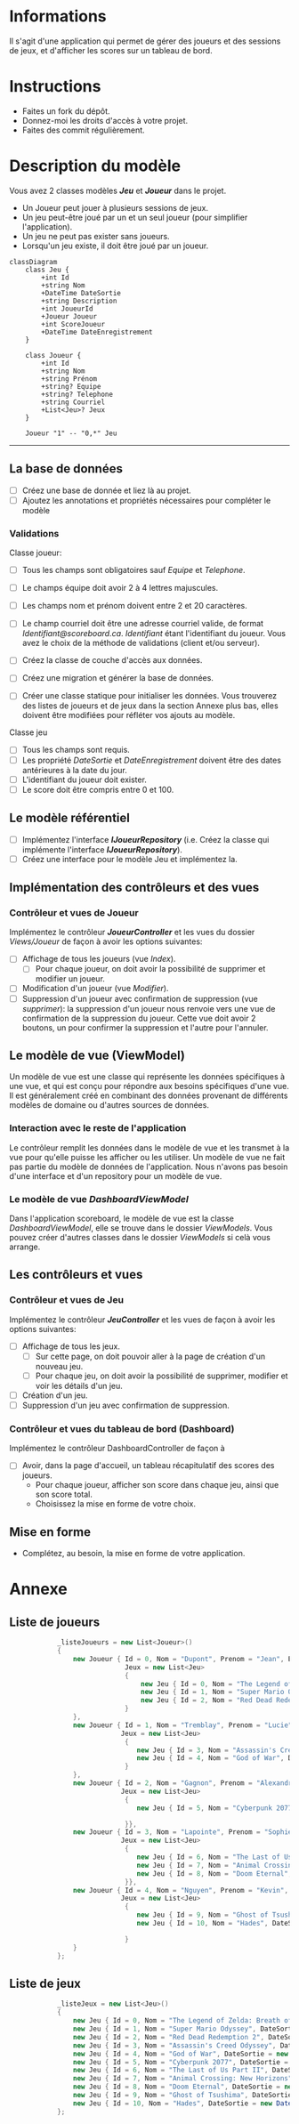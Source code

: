 # Informations
Il s'agit d'une application qui permet de gérer des joueurs et des sessions de jeux, et d'afficher les scores sur un tableau de bord.

# Instructions
- Faites un fork du dépôt.
- Donnez-moi les droits d'accès à votre projet.
- Faites des commit régulièrement. 

# Description du modèle 
Vous avez 2 classes modèles **_Jeu_** et **_Joueur_** dans le projet. 
- Un Joueur peut jouer à plusieurs sessions de jeux. 
- Un jeu peut-être joué par un et un seul joueur (pour simplifier l'application). 
- Un jeu ne peut pas exister sans joueurs. 
- Lorsqu'un jeu existe, il doit être joué par un joueur.

```mermaid
classDiagram
    class Jeu {
        +int Id
        +string Nom
        +DateTime DateSortie
        +string Description
        +int JoueurId
        +Joueur Joueur
        +int ScoreJoueur
        +DateTime DateEnregistrement
    }

    class Joueur {
        +int Id
        +string Nom
        +string Prénom
        +string? Equipe
        +string? Telephone
        +string Courriel
        +List<Jeu>? Jeux
    }

    Joueur "1" -- "0,*" Jeu
```

-----------------------------------------
## La base de données
- [ ] Créez une base de donnée et liez là au projet.
- [ ] Ajoutez les annotations et propriétés nécessaires pour compléter le modèle

### Validations
Classe joueur:
- [ ] Tous les champs sont obligatoires sauf _Equipe_ et _Telephone_.
- [ ] Le champs équipe doit avoir 2 à 4 lettres majuscules.
- [ ] Les champs nom et prénom doivent entre 2 et 20 caractères.
- [ ] Le champ courriel doit être une adresse courriel valide, de format _Identifiant@scoreboard.ca_. _Identifiant_ étant l'identifiant du joueur. Vous avez le choix de la méthode de validations (client et/ou serveur).

- [ ] Créez la classe de couche d'accès aux données.
- [ ] Créez une migration et générer la base de données.
- [ ] Créer une classe statique pour initialiser les données. Vous trouverez des listes de joueurs et de jeux dans la section Annexe plus bas, elles doivent être modifiées pour réfléter vos ajouts au modèle.

Classe jeu
- [ ] Tous les champs sont requis.
- [ ] Les propriété _DateSortie_ et _DateEnregistrement_ doivent être des dates antérieures à la date du jour.
- [ ] L'identifiant du joueur doit exister.
- [ ] Le score doit être compris entre 0 et 100.

## Le modèle référentiel 
- [ ] Implémentez l'interface **_IJoueurRepository_** (i.e. Créez la classe qui implémente l'interface **_IJoueurRepository_**). 
- [ ] Créez une interface pour le modèle Jeu et implémentez la.

## Implémentation des contrôleurs et des vues
### Contrôleur et vues de Joueur 
Implémentez le contrôleur **_JoueurController_** et les vues du dossier _Views/Joueur_ de façon à avoir les options suivantes:
- [ ] Affichage de tous les joueurs (vue _Index_). 
    - [ ] Pour chaque joueur, on doit avoir la possibilité de supprimer et modifier un joueur.
- [ ] Modification d'un joueur (vue _Modifier_).
- [ ] Suppression d'un joueur avec confirmation de suppression (vue _supprimer_): la suppression d'un joueur nous renvoie vers une vue de confirmation de la suppression du joueur. Cette vue doit avoir 2 boutons, un pour confirmer la suppression et l'autre pour l'annuler.

 ## Le modèle de vue (ViewModel)
Un modèle de vue est une classe qui représente les données spécifiques à une vue, et qui est conçu pour répondre aux besoins spécifiques d'une vue. Il est généralement créé en combinant des données provenant de différents modèles de domaine ou d'autres sources de données. 

### Interaction avec le reste de l'application
Le contrôleur remplit les données dans le modèle de vue et les transmet à la vue pour qu'elle puisse les afficher ou les utiliser. Un modèle de vue ne fait pas partie du modèle de données de l'application. Nous n'avons pas besoin d'une interface et d'un repository pour un modèle de vue.

### Le modèle de vue _DashboardViewModel_
Dans l'application scoreboard, le modèle de vue est la classe _DashboardViewModel_, elle se trouve dans le dossier _ViewModels_. Vous pouvez créer d'autres classes dans le dossier _ViewModels_ si celà vous arrange. 

## Les contrôleurs et vues
### Contrôleur et vues de Jeu 
Implémentez le contrôleur **_JeuController_** et les vues de façon à avoir les options suivantes:

- [ ] Affichage de tous les jeux. 
    - [ ] Sur cette page, on doit pouvoir aller à la page de création d'un nouveau jeu. 
    - [ ] Pour chaque jeu, on doit avoir la possibilité de supprimer, modifier et voir les détails d'un jeu.
- [ ] Création d'un jeu.
- [ ] Suppression d'un jeu avec confirmation de suppression.

### Contrôleur et vues du tableau de bord (Dashboard) 
Implémentez le contrôleur DashboardController de façon à 
- [ ] Avoir, dans la page d'accueil, un tableau récapitulatif des scores des joueurs. 
    - Pour chaque joueur, afficher son score dans chaque jeu, ainsi que son score total. 
    - Choisissez la mise en forme de votre choix.

## Mise en forme
- Complétez, au besoin, la mise en forme de votre application.

# Annexe
## Liste de joueurs
```c#
            _listeJoueurs = new List<Joueur>()
            {
                new Joueur { Id = 0, Nom = "Dupont", Prenom = "Jean", Equipe = "AIGL", Telephone = "514-123-4567", Courriel = "jean.dupont@aigles.com",
                             Jeux = new List<Jeu>
                             {
                                 new Jeu { Id = 0, Nom = "The Legend of Zelda: Breath of the Wild", DateSortie = new DateTime(2017, 3, 3), Description = "Jeu d'action-aventure en monde ouvert", ScoreJoueur = 60, DateEnregistrement = DateTime.Now  },
                                 new Jeu { Id = 1, Nom = "Super Mario Odyssey", DateSortie = new DateTime(2017, 10, 27), Description = "Jeu de plateforme en monde ouvert", ScoreJoueur = 50, DateEnregistrement = DateTime.Now },
                                 new Jeu { Id = 2, Nom = "Red Dead Redemption 2", DateSortie = new DateTime(2018, 10, 26), Description = "Jeu d'action-aventure en monde ouvert dans le Far West", ScoreJoueur = 100, DateEnregistrement = DateTime.Now }
                             }
                },
                new Joueur { Id = 1, Nom = "Tremblay", Prenom = "Lucie", Equipe = "RNRD", Telephone = "450-987-6543", Courriel = "lucie.tremblay@renards.com",
                            Jeux = new List<Jeu>
                             {
                                new Jeu { Id = 3, Nom = "Assassin's Creed Odyssey", DateSortie = new DateTime(2018, 10, 5), Description = "Jeu d'action-aventure en monde ouvert dans la Grèce antique", ScoreJoueur = 100, DateEnregistrement = DateTime.Now },
                                new Jeu { Id = 4, Nom = "God of War", DateSortie = new DateTime(2018, 4, 20), Description = "Jeu d'action-aventure en monde ouvert inspiré de la mythologie nordique", ScoreJoueur = 30, DateEnregistrement = DateTime.Now },
                             }
                },
                new Joueur { Id = 2, Nom = "Gagnon", Prenom = "Alexandre", Equipe = "LION", Telephone = "819-345-6789", Courriel = "alexandre.gagnon@lions.com",
                            Jeux = new List<Jeu>
                             {
                                new Jeu { Id = 5, Nom = "Cyberpunk 2077", DateSortie = new DateTime(2020, 12, 10), Description = "Jeu de rôle en monde ouvert futuriste", ScoreJoueur = 70, DateEnregistrement = DateTime.Now},

                             }},
                new Joueur { Id = 3, Nom = "Lapointe", Prenom = "Sophie", Equipe = "TIGR", Telephone = "418-765-4321", Courriel = "sophie.lapointe@tigres.com",
                            Jeux = new List<Jeu>
                             {
                                new Jeu { Id = 6, Nom = "The Last of Us Part II", DateSortie = new DateTime(2020, 6, 19), Description = "Jeu d'action-aventure et de survie post-apocalyptique", ScoreJoueur = 100, DateEnregistrement = DateTime.Now },
                                new Jeu { Id = 7, Nom = "Animal Crossing: New Horizons", DateSortie = new DateTime(2020, 3, 20), Description = "Jeu de simulation de vie en monde ouvert", ScoreJoueur = 10, DateEnregistrement = DateTime.Now },
                                new Jeu { Id = 8, Nom = "Doom Eternal", DateSortie = new DateTime(2020, 3, 20), Description = "Jeu de tir à la première personne", ScoreJoueur = 90, DateEnregistrement = DateTime.Now },
                             }},
                new Joueur { Id = 4, Nom = "Nguyen", Prenom = "Kevin", Equipe = "EPRV", Telephone = "514-876-5432", Courriel = "kevin.nguyen@eperviers.com",
                            Jeux = new List<Jeu>
                             {
                                new Jeu { Id = 9, Nom = "Ghost of Tsushima", DateSortie = new DateTime(2020, 7, 17), Description = "Jeu d'action-aventure en monde ouvert dans le Japon féodal", ScoreJoueur = 100, DateEnregistrement = DateTime.Now },
                                new Jeu { Id = 10, Nom = "Hades", DateSortie = new DateTime(2020, 9, 17), Description = "Jeu de rôle d'action roguelike", ScoreJoueur = 40, DateEnregistrement = DateTime.Now }

                             }
                }
            };
```
## Liste de jeux
```c#
            _listeJeux = new List<Jeu>()
            {
                new Jeu { Id = 0, Nom = "The Legend of Zelda: Breath of the Wild", DateSortie = new DateTime(2017, 3, 3), Description = "Jeu d'action-aventure en monde ouvert", Joueur = joueurRepository.GetJoueur(0), ScoreJoueur = 60, DateEnregistrement = DateTime.Now },
                new Jeu { Id = 1, Nom = "Super Mario Odyssey", DateSortie = new DateTime(2017, 10, 27), Description = "Jeu de plateforme en monde ouvert", JoueurId = 1, Joueur = joueurRepository.GetJoueur(0), ScoreJoueur = 50, DateEnregistrement = DateTime.Now },
                new Jeu { Id = 2, Nom = "Red Dead Redemption 2", DateSortie = new DateTime(2018, 10, 26), Description = "Jeu d'action-aventure en monde ouvert dans le Far West", Joueur = joueurRepository.GetJoueur(0), ScoreJoueur = 100, DateEnregistrement = DateTime.Now },
                new Jeu { Id = 3, Nom = "Assassin's Creed Odyssey", DateSortie = new DateTime(2018, 10, 5), Description = "Jeu d'action-aventure en monde ouvert dans la Grèce antique", Joueur = joueurRepository.GetJoueur(1), ScoreJoueur = 100, DateEnregistrement = DateTime.Now },
                new Jeu { Id = 4, Nom = "God of War", DateSortie = new DateTime(2018, 4, 20), Description = "Jeu d'action-aventure en monde ouvert inspiré de la mythologie nordique", Joueur = joueurRepository.GetJoueur(1), ScoreJoueur = 30, DateEnregistrement = DateTime.Now },
                new Jeu { Id = 5, Nom = "Cyberpunk 2077", DateSortie = new DateTime(2020, 12, 10), Description = "Jeu de rôle en monde ouvert futuriste", Joueur = joueurRepository.GetJoueur(2), ScoreJoueur = 70, DateEnregistrement = DateTime.Now},
                new Jeu { Id = 6, Nom = "The Last of Us Part II", DateSortie = new DateTime(2020, 6, 19), Description = "Jeu d'action-aventure et de survie post-apocalyptique", Joueur = joueurRepository.GetJoueur(3), ScoreJoueur = 100, DateEnregistrement = DateTime.Now },
                new Jeu { Id = 7, Nom = "Animal Crossing: New Horizons", DateSortie = new DateTime(2020, 3, 20), Description = "Jeu de simulation de vie en monde ouvert", Joueur = joueurRepository.GetJoueur(3), ScoreJoueur = 10, DateEnregistrement = DateTime.Now },
                new Jeu { Id = 8, Nom = "Doom Eternal", DateSortie = new DateTime(2020, 3, 20), Description = "Jeu de tir à la première personne", Joueur = joueurRepository.GetJoueur(3), ScoreJoueur = 90, DateEnregistrement = DateTime.Now },
                new Jeu { Id = 9, Nom = "Ghost of Tsushima", DateSortie = new DateTime(2020, 7, 17), Description = "Jeu d'action-aventure en monde ouvert dans le Japon féodal", Joueur = joueurRepository.GetJoueur(4), ScoreJoueur = 100, DateEnregistrement = DateTime.Now },
                new Jeu { Id = 10, Nom = "Hades", DateSortie = new DateTime(2020, 9, 17), Description = "Jeu de rôle d'action roguelike", Joueur = joueurRepository.GetJoueur(4), ScoreJoueur = 40, DateEnregistrement = DateTime.Now }
            };
```
